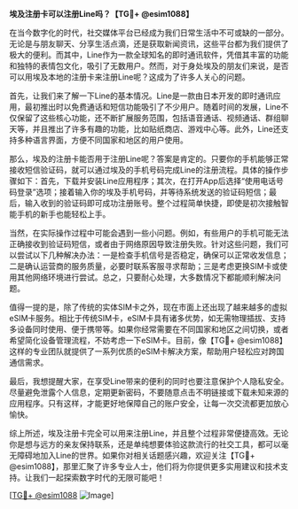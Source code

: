 **埃及注册卡可以注册Line吗？【TG💪+ @esim1088】**

在当今数字化的时代，社交媒体平台已经成为我们日常生活中不可或缺的一部分。无论是与朋友聊天、分享生活点滴，还是获取新闻资讯，这些平台都为我们提供了极大的便利。而其中，Line作为一款全球知名的即时通讯软件，凭借其丰富的功能和独特的表情包文化，吸引了无数用户。然而，对于身处埃及的朋友们来说，是否可以用埃及本地的注册卡来注册Line呢？这成为了许多人关心的问题。

首先，让我们来了解一下Line的基本情况。Line是一款由日本开发的即时通讯应用，最初推出时以免费通话和短信功能吸引了不少用户。随着时间的发展，Line不仅保留了这些核心功能，还不断扩展服务范围，包括语音通话、视频通话、群组聊天等，并且推出了许多有趣的功能，比如贴纸商店、游戏中心等。此外，Line还支持多种语言界面，方便不同国家和地区的用户使用。

那么，埃及的注册卡能否用于注册Line呢？答案是肯定的。只要你的手机能够正常接收短信验证码，就可以通过埃及的手机号码完成Line的注册流程。具体的操作步骤如下：首先，下载并安装Line应用程序；其次，在打开App后选择“使用电话号码登录”选项；接着输入你的埃及手机号码，并等待系统发送的验证码短信；最后，输入收到的验证码即可成功注册账号。整个过程简单快捷，即使是初次接触智能手机的新手也能轻松上手。

当然，在实际操作过程中可能会遇到一些小问题。例如，有些用户的手机可能无法正确接收到验证码短信，或者由于网络原因导致注册失败。针对这些问题，我们可以尝试以下几种解决办法：一是检查手机信号是否稳定，确保可以正常收发信息；二是确认运营商的服务质量，必要时联系客服寻求帮助；三是考虑更换SIM卡或使用其他网络环境进行尝试。总之，只要耐心处理，大多数情况下都能顺利解决问题。

值得一提的是，除了传统的实体SIM卡之外，现在市面上还出现了越来越多的虚拟eSIM卡服务。相比于传统SIM卡，eSIM卡具有诸多优势，如无需物理插拔、支持多设备同时使用、便于携带等。如果你经常需要在不同国家和地区之间切换，或者希望简化设备管理流程，不妨考虑一下eSIM卡。目前，像【TG💪+ @esim1088】这样的专业团队就提供了一系列优质的eSIM卡解决方案，帮助用户轻松应对跨国通信需求。

最后，我想提醒大家，在享受Line带来的便利的同时也要注意保护个人隐私安全。尽量避免泄露个人信息，定期更新密码，不要随意点击不明链接或下载未知来源的应用程序。只有这样，才能更好地保障自己的账户安全，让每一次交流都更加放心愉快。

综上所述，埃及注册卡完全可以用来注册Line，并且整个过程非常便捷高效。无论你是想与远方的亲友保持联系，还是单纯想要体验这款流行的社交工具，都可以毫无障碍地加入Line的世界。如果你对相关话题感兴趣，欢迎关注【TG💪+ @esim1088】，那里汇聚了许多专业人士，他们将为你提供更多实用建议和技术支持。让我们一起探索数字时代的无限可能吧！

[[TG💪+ @esim1088](https://t.me/s/esim1088) ![Image](https://i.postimg.cc/4NQfJmqS/Snipaste-2025-05-13-00-14-12.png)]